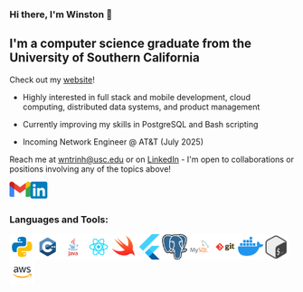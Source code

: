 ### Hi there, I'm Winston 👋  

## I'm a computer science graduate from the University of Southern California
Check out my [website](https://winstontrinh.com)!

- Highly interested in full stack and mobile development, cloud computing, distributed data systems, and product management

- Currently improving my skills in PostgreSQL and Bash scripting

- Incoming Network Engineer @ AT&T (July 2025)

Reach me at wntrinh@usc.edu or on [LinkedIn](https://www.linkedin.com/in/winstontrinh/) - I'm open to collaborations or positions involving any of the topics above!

<a href="mailto:wntrinh@usc.edu" target="_blank" rel="noopener noreferrer">
  <img align="left" alt="winston-trinh | email" width="37px" src="https://github.com/winston-trinh/winston-trinh/blob/main/images/mail.png" />
</a>
<a href="https://www.linkedin.com/in/winstontrinh/" target="_blank" rel="noopener noreferrer">
  <img align="left" alt="winston-trinh | LinkedIn" width="30px" src="https://github.com/winston-trinh/winston-trinh/blob/main/images/linkedin.png" />
</a>
<br />
<br />

### Languages and Tools:
<a href="#"><img align="left" height="45px" src="https://github.com/winston-trinh/winston-trinh/blob/main/images/python.svg" />
<a href="#"><img align="left" height="45px" src="https://github.com/winston-trinh/winston-trinh/blob/main/images/c++.svg" />
<a href="#"><img align="left" height="45px" src="https://github.com/winston-trinh/winston-trinh/blob/main/images/java.svg" />
<a href="#"><img align="left" height="45px" src="https://github.com/winston-trinh/winston-trinh/blob/main/images/react.svg" />
<a href="#"><img align="left" height="45px" src="https://github.com/winston-trinh/winston-trinh/blob/main/images/swift.svg" />
<a href="#"><img align="left" height="45px" src="https://github.com/winston-trinh/winston-trinh/blob/main/images/flutter.png" />
<a href="#"><img align="left" height="45px" src="https://github.com/winston-trinh/winston-trinh/blob/main/images/postgresql.svg" />
<a href="#"><img align="left" height="45px" src="https://github.com/winston-trinh/winston-trinh/blob/main/images/mysql.svg" />
<a href="#"><img align="left" height="45px" src="https://github.com/winston-trinh/winston-trinh/blob/main/images/git.svg" />
<a href="#"><img align="left" height="45px" src="https://github.com/winston-trinh/winston-trinh/blob/main/images/docker.svg" />
<a href="#"><img align="left" height="45px" src="https://github.com/winston-trinh/winston-trinh/blob/main/images/bash.svg" />
<a href="#"><img align="left" height="45px" src="https://github.com/winston-trinh/winston-trinh/blob/main/images/aws.svg" />
